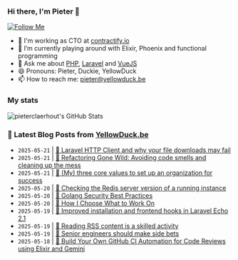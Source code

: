 ### Hi there, I'm Pieter 👋  
[![Follow Me](https://img.shields.io/github/followers/pieterclaerhout?label=Follow&style=social)](https://github.com/pieterclaerhout)

- 🏢 I'm working as CTO at [contractify.io](https://contractify.io)
- 🌱 I’m currently playing around with Elixir, Phoenix and functional programming
- 💬 Ask me about [PHP](https://php.net), [Laravel](http://laravel.com) and [VueJS](https://vuejs.org)
- 😄 Pronouns: Pieter, Duckie, YellowDuck
- 📫 How to reach me: pieter@yellowduck.be

### My stats

![pieterclaerhout's GitHub Stats](https://github-readme-stats.vercel.app/api?username=pieterclaerhout&show_icons=true&count_private=true&line_height=40)

### 📩 Latest Blog Posts from [YellowDuck.be](https://www.yellowduck.be/)
<!-- BLOG-POST-LIST:START -->
- `2025-05-21` | [🐥 Laravel HTTP Client and why your file downloads may fail](https://www.yellowduck.be/posts/laravel-http-client-and-why-your-file-downloads-may-fail)  
- `2025-05-21` | [🔗 Refactoring Gone Wild: Avoiding code smells and cleaning up the mess](https://www.yellowduck.be/posts/refactoring-gone-wild-avoiding-code-smells-and-cleaning-up-the-mess)  
- `2025-05-21` | [🔗 &lpar;My&rpar; three core values to set up an organization for success](https://www.yellowduck.be/posts/my-three-core-values-to-set-up-an-organization-for-success)  
- `2025-05-20` | [🐥 Checking the Redis server version of a running instance](https://www.yellowduck.be/posts/checking-the-redis-server-version)  
- `2025-05-20` | [🔗 Golang Security Best Practices](https://www.yellowduck.be/posts/golang-security-best-practices)  
- `2025-05-20` | [🔗 How I Choose What to Work On](https://www.yellowduck.be/posts/how-i-choose-what-to-work-on)  
- `2025-05-19` | [🐥 Improved installation and frontend hooks in Laravel Echo 2.1](https://www.yellowduck.be/posts/improved-installation-and-frontend-hooks-in-laravel-echo-2-1)  
- `2025-05-19` | [🔗 Reading RSS content is a skilled activity](https://www.yellowduck.be/posts/reading-rss-content-is-a-skilled-activity)  
- `2025-05-19` | [🔗 Senior engineers should make side bets](https://www.yellowduck.be/posts/senior-engineers-should-make-side-bets)  
- `2025-05-18` | [🔗 Build Your Own GitHub CI Automation for Code Reviews using Elixir and Gemini](https://www.yellowduck.be/posts/build-your-own-github-ci-automation-for-code-reviews-using-elixir-and-gemini)  

<!-- BLOG-POST-LIST:END -->
